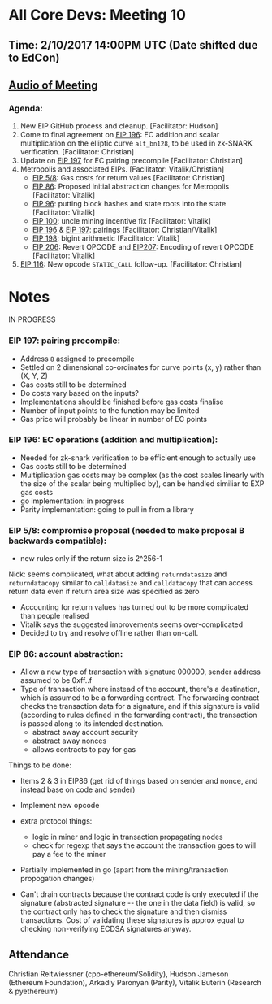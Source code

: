 # All Core Devs: Meeting 10
## Time: 2/10/2017 14:00PM UTC (Date shifted due to EdCon)
## [Audio of Meeting](https://youtu.be/huYl7eOlKJE)

### Agenda:

1. New EIP GitHub process and cleanup. [Facilitator: Hudson]
2. Come to final agreement on [EIP 196](https://github.com/ethereum/EIPs/issues/196): EC addition and scalar multiplication on the elliptic curve `alt_bn128`, to be used in zk-SNARK verification. [Facilitator: Christian]
3. Update on [EIP 197](https://github.com/ethereum/EIPs/issues/197) for EC pairing precompile [Facilitator: Christian]
4. Metropolis and associated EIPs. [Facilitator: Vitalik/Christian]
   * [EIP 5/8](https://github.com/ethereum/EIPs/issues/8): Gas costs for return values [Facilitator: Christian]
   * [EIP 86](https://github.com/ethereum/EIPs/issues/86): Proposed initial abstraction changes for Metropolis  [Facilitator: Vitalik]
   * [EIP 96](https://github.com/ethereum/EIPs/issues/98): putting block hashes and state roots into the state  [Facilitator: Vitalik]
   * [EIP 100](https://github.com/ethereum/EIPs/issues/100): uncle mining incentive fix  [Facilitator: Vitalik]  
   * [EIP 196](https://github.com/ethereum/EIPs/issues/196) & [EIP 197](https://github.com/ethereum/EIPs/issues/197): pairings [Facilitator: Christian/Vitalik]
   * [EIP 198](https://github.com/ethereum/EIPs/pull/198): bigint arithmetic  [Facilitator: Vitalik]
   * [EIP 206](https://github.com/ethereum/EIPs/pull/206): Revert OPCODE and [EIP207](https://github.com/ethereum/EIPs/pull/207): Encoding of revert OPCODE [Facilitator: Vitalik]
5. [EIP 116](https://github.com/ethereum/EIPs/issues/116): New opcode `STATIC_CALL` follow-up. [Facilitator: Christian]

# Notes

IN PROGRESS

### EIP 197: pairing precompile:
- Address `8` assigned to precompile
- Settled on 2 dimensional co-ordinates for curve points (x, y) rather than (X, Y, Z)
- Gas costs still to be determined
- Do costs vary based on the inputs?
- Implementations should be finished before gas costs finalise
- Number of input points to the function may be limited
- Gas price will probably be linear in number of EC points

### EIP 196: EC operations (addition and multiplication): 
- Needed for zk-snark verification to be efficient enough to actually use
- Gas costs still to be determined
- Multiplication gas costs may be complex (as the cost scales linearly with the size of the scalar being multiplied by), can be handled similiar to EXP gas costs
- go implementation: in progress
- Parity implementation: going to pull in from a library

### EIP 5/8: compromise proposal (needed to make proposal B backwards compatible): 
- new rules only if the return size is 2^256-1

Nick: seems complicated, what about adding `returndatasize` and `returndatacopy` similar to `calldatasize` and `calldatacopy` 
that can access return data even if return area size was specified as zero

- Accounting for return values has turned out to be more complicated than people realised
- Vitalik says the suggested improvements seems over-complicated
- Decided to try and resolve offline rather than on-call.

### EIP 86: account abstraction:
- Allow a new type of transaction with signature 000000, sender address assumed to be 0xff..f
- Type of transaction where instead of the account, there's a destination, which is assumed to be a forwarding contract. The forwarding contract checks the transaction data for a signature, and if this signature is valid (according to rules defined in the forwarding contract), the transaction is passed along to its intended destination.
   - abstract away account security
   - abstract away nonces
   - allows contracts to pay for gas

Things to be done:
- Items 2 & 3 in EIP86 (get rid of things based on sender and nonce, and instead base on code and sender)
- Implement new opcode
- extra protocol things:
   - logic in miner and logic in transaction propagating nodes
   - check for regexp that says the account the transaction goes to will pay a fee to the miner
   
 
 - Partially implemented in go (apart from the mining/transaction propogation changes)
 - Can't drain contracts because the contract code is only executed if the signature (abstracted signature -- the one in the data field) is valid, so the contract only has to check the signature and then dismiss transactions. Cost of validating these signatures is approx equal to checking non-verifying ECDSA signatures anyway.


## Attendance

Christian Reitwiessner (cpp-ethereum/Solidity),
Hudson Jameson (Ethereum Foundation),
Arkadiy Paronyan (Parity),
Vitalik Buterin (Research & pyethereum)
